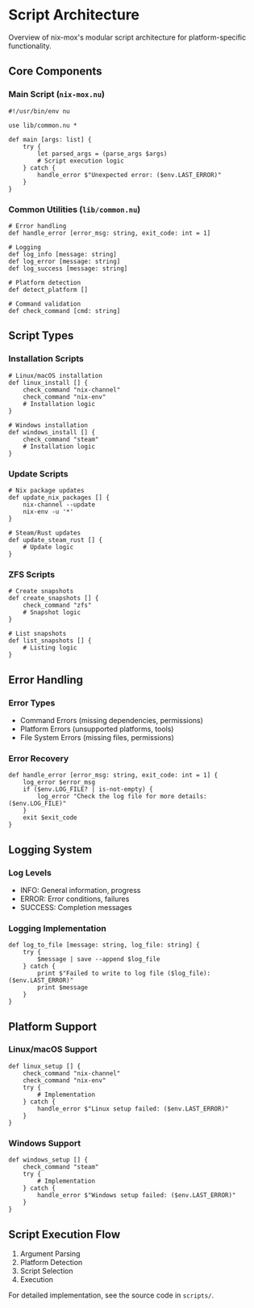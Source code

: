 # Script Architecture

Overview of nix-mox's modular script architecture for platform-specific functionality.

## Core Components

### Main Script (`nix-mox.nu`)

```nushell
#!/usr/bin/env nu

use lib/common.nu *

def main [args: list] {
    try {
        let parsed_args = (parse_args $args)
        # Script execution logic
    } catch {
        handle_error $"Unexpected error: ($env.LAST_ERROR)"
    }
}
```

### Common Utilities (`lib/common.nu`)

```nushell
# Error handling
def handle_error [error_msg: string, exit_code: int = 1]

# Logging
def log_info [message: string]
def log_error [message: string]
def log_success [message: string]

# Platform detection
def detect_platform []

# Command validation
def check_command [cmd: string]
```

## Script Types

### Installation Scripts

```nushell
# Linux/macOS installation
def linux_install [] {
    check_command "nix-channel"
    check_command "nix-env"
    # Installation logic
}

# Windows installation
def windows_install [] {
    check_command "steam"
    # Installation logic
}
```

### Update Scripts

```nushell
# Nix package updates
def update_nix_packages [] {
    nix-channel --update
    nix-env -u '*'
}

# Steam/Rust updates
def update_steam_rust [] {
    # Update logic
}
```

### ZFS Scripts

```nushell
# Create snapshots
def create_snapshots [] {
    check_command "zfs"
    # Snapshot logic
}

# List snapshots
def list_snapshots [] {
    # Listing logic
}
```

## Error Handling

### Error Types

- Command Errors (missing dependencies, permissions)
- Platform Errors (unsupported platforms, tools)
- File System Errors (missing files, permissions)

### Error Recovery

```nushell
def handle_error [error_msg: string, exit_code: int = 1] {
    log_error $error_msg
    if ($env.LOG_FILE? | is-not-empty) {
        log_error "Check the log file for more details: ($env.LOG_FILE)"
    }
    exit $exit_code
}
```

## Logging System

### Log Levels

- INFO: General information, progress
- ERROR: Error conditions, failures
- SUCCESS: Completion messages

### Logging Implementation

```nushell
def log_to_file [message: string, log_file: string] {
    try {
        $message | save --append $log_file
    } catch {
        print $"Failed to write to log file ($log_file): ($env.LAST_ERROR)"
        print $message
    }
}
```

## Platform Support

### Linux/macOS Support

```nushell
def linux_setup [] {
    check_command "nix-channel"
    check_command "nix-env"
    try {
        # Implementation
    } catch {
        handle_error $"Linux setup failed: ($env.LAST_ERROR)"
    }
}
```

### Windows Support

```nushell
def windows_setup [] {
    check_command "steam"
    try {
        # Implementation
    } catch {
        handle_error $"Windows setup failed: ($env.LAST_ERROR)"
    }
}
```

## Script Execution Flow

1. Argument Parsing
2. Platform Detection
3. Script Selection
4. Execution

For detailed implementation, see the source code in `scripts/`.
